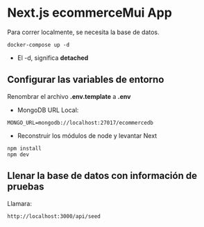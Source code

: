 # Next.js ecommerceMui App
Para correr localmente, se necesita la base de datos.
```
docker-compose up -d
```

* El -d, significa __detached__



## Configurar las variables de entorno
Renombrar el archivo __.env.template__ a __.env__
* MongoDB URL Local:
```
MONGO_URL=mongodb://localhost:27017/ecommercedb
```

* Reconstruir los módulos de node y levantar Next
```
npm install
npm dev
```


## Llenar la base de datos con información de pruebas

Llamara:
```
http://localhost:3000/api/seed
```
